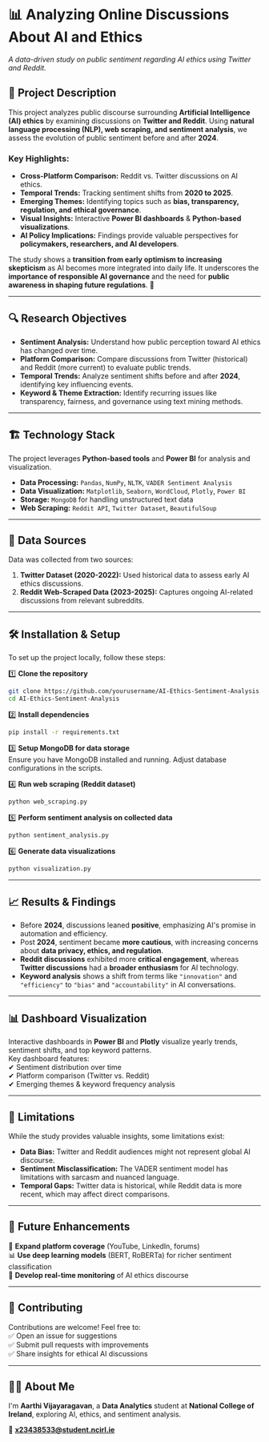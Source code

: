 

# 📊 Analyzing Online Discussions About AI and Ethics  
*A data-driven study on public sentiment regarding AI ethics using Twitter and Reddit.*

## 📜 Project Description  
This project analyzes public discourse surrounding **Artificial Intelligence (AI) ethics** by examining discussions on **Twitter and Reddit**. Using **natural language processing (NLP), web scraping, and sentiment analysis**, we assess the evolution of public sentiment before and after **2024**.  

### Key Highlights:
- **Cross-Platform Comparison:** Reddit vs. Twitter discussions on AI ethics.
- **Temporal Trends:** Tracking sentiment shifts from **2020 to 2025**.
- **Emerging Themes:** Identifying topics such as **bias, transparency, regulation, and ethical governance**.
- **Visual Insights:** Interactive **Power BI dashboards** & **Python-based visualizations**.
- **AI Policy Implications:** Findings provide valuable perspectives for **policymakers, researchers, and AI developers**.

The study shows a **transition from early optimism to increasing skepticism** as AI becomes more integrated into daily life. It underscores the **importance of responsible AI governance** and the need for **public awareness in shaping future regulations**. 🚀  

---

## 🔍 Research Objectives  
- **Sentiment Analysis:** Understand how public perception toward AI ethics has changed over time.  
- **Platform Comparison:** Compare discussions from Twitter (historical) and Reddit (more current) to evaluate public trends.  
- **Temporal Trends:** Analyze sentiment shifts before and after **2024**, identifying key influencing events.  
- **Keyword & Theme Extraction:** Identify recurring issues like transparency, fairness, and governance using text mining methods.  

---

## 🏗 Technology Stack  
The project leverages **Python-based tools** and **Power BI** for analysis and visualization.  
- **Data Processing:** `Pandas`, `NumPy`, `NLTK`, `VADER Sentiment Analysis`  
- **Data Visualization:** `Matplotlib`, `Seaborn`, `WordCloud`, `Plotly`, `Power BI`  
- **Storage:** `MongoDB` for handling unstructured text data  
- **Web Scraping:** `Reddit API`, `Twitter Dataset`, `BeautifulSoup`  

---

## 🔢 Data Sources  
Data was collected from two sources:  
1. **Twitter Dataset (2020-2022):** Used historical data to assess early AI ethics discussions.  
2. **Reddit Web-Scraped Data (2023-2025):** Captures ongoing AI-related discussions from relevant subreddits.  

---

## 🛠 Installation & Setup  
To set up the project locally, follow these steps:

1️⃣ **Clone the repository**  
```sh
git clone https://github.com/yourusername/AI-Ethics-Sentiment-Analysis.git
cd AI-Ethics-Sentiment-Analysis
```

2️⃣ **Install dependencies**  
```sh
pip install -r requirements.txt
```

3️⃣ **Setup MongoDB for data storage**  
Ensure you have MongoDB installed and running. Adjust database configurations in the scripts.

4️⃣ **Run web scraping (Reddit dataset)**  
```sh
python web_scraping.py
```

5️⃣ **Perform sentiment analysis on collected data**  
```sh
python sentiment_analysis.py
```

6️⃣ **Generate data visualizations**  
```sh
python visualization.py
```

---

## 📈 Results & Findings  
- Before **2024**, discussions leaned **positive**, emphasizing AI's promise in automation and efficiency.  
- Post **2024**, sentiment became **more cautious**, with increasing concerns about **data privacy, ethics, and regulation**.  
- **Reddit discussions** exhibited more **critical engagement**, whereas **Twitter discussions** had a **broader enthusiasm** for AI technology.  
- **Keyword analysis** shows a shift from terms like `"innovation"` and `"efficiency"` to `"bias"` and `"accountability"` in AI conversations.  

---

## 📊 Dashboard Visualization  
Interactive dashboards in **Power BI** and **Plotly** visualize yearly trends, sentiment shifts, and top keyword patterns.  
Key dashboard features:  
✔ Sentiment distribution over time  
✔ Platform comparison (Twitter vs. Reddit)  
✔ Emerging themes & keyword frequency analysis  

---

## 🚧 Limitations  
While the study provides valuable insights, some limitations exist:  
- **Data Bias:** Twitter and Reddit audiences might not represent global AI discourse.  
- **Sentiment Misclassification:** The VADER sentiment model has limitations with sarcasm and nuanced language.  
- **Temporal Gaps:** Twitter data is historical, while Reddit data is more recent, which may affect direct comparisons.  

---

## 🔮 Future Enhancements  
🚀 **Expand platform coverage** (YouTube, LinkedIn, forums)  
📊 **Use deep learning models** (BERT, RoBERTa) for richer sentiment classification  
📡 **Develop real-time monitoring** of AI ethics discourse  

---

## 🤝 Contributing  
Contributions are welcome! Feel free to:  
✅ Open an issue for suggestions  
✅ Submit pull requests with improvements  
✅ Share insights for ethical AI discussions  

---


## 👩‍💻 About Me  

I'm **Aarthi Vijayaragavan**, a **Data Analytics** student at **National College of Ireland**, exploring AI, ethics, and sentiment analysis.  

📧 **x23438533@student.ncirl.ie**  

